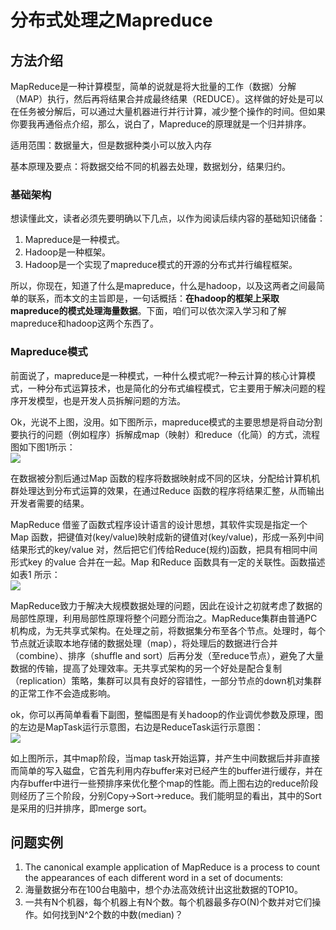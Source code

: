 # 分布式处理之Mapreduce

## 方法介绍

MapReduce是一种计算模型，简单的说就是将大批量的工作（数据）分解（MAP）执行，然后再将结果合并成最终结果（REDUCE）。这样做的好处是可以在任务被分解后，可以通过大量机器进行并行计算，减少整个操作的时间。但如果你要我再通俗点介绍，那么，说白了，Mapreduce的原理就是一个归并排序。

适用范围：数据量大，但是数据种类小可以放入内存

基本原理及要点：将数据交给不同的机器去处理，数据划分，结果归约。

### 基础架构
想读懂此文，读者必须先要明确以下几点，以作为阅读后续内容的基础知识储备：

1. Mapreduce是一种模式。
2. Hadoop是一种框架。
3. Hadoop是一个实现了mapreduce模式的开源的分布式并行编程框架。

所以，你现在，知道了什么是mapreduce，什么是hadoop，以及这两者之间最简单的联系，而本文的主旨即是，一句话概括：**在hadoop的框架上采取mapreduce的模式处理海量数据**。下面，咱们可以依次深入学习和了解mapreduce和hadoop这两个东西了。

### Mapreduce模式

前面说了，mapreduce是一种模式，一种什么模式呢?一种云计算的核心计算模式，一种分布式运算技术，也是简化的分布式编程模式，它主要用于解决问题的程序开发模型，也是开发人员拆解问题的方法。

Ok，光说不上图，没用。如下图所示，mapreduce模式的主要思想是将自动分割要执行的问题（例如程序）拆解成map（映射）和reduce（化简）的方式，流程图如下图1所示：  
![](../images/8/8.2/8.2.1.gif)

在数据被分割后通过Map 函数的程序将数据映射成不同的区块，分配给计算机机群处理达到分布式运算的效果，在通过Reduce 函数的程序将结果汇整，从而输出开发者需要的结果。

MapReduce 借鉴了函数式程序设计语言的设计思想，其软件实现是指定一个Map 函数，把键值对(key/value)映射成新的键值对(key/value)，形成一系列中间结果形式的key/value 对，然后把它们传给Reduce(规约)函数，把具有相同中间形式key 的value 合并在一起。Map 和Reduce 函数具有一定的关联性。函数描述如表1 所示：  
![](../images/8/8.2/8.2.2.gif)

MapReduce致力于解决大规模数据处理的问题，因此在设计之初就考虑了数据的局部性原理，利用局部性原理将整个问题分而治之。MapReduce集群由普通PC机构成，为无共享式架构。在处理之前，将数据集分布至各个节点。处理时，每个节点就近读取本地存储的数据处理（map），将处理后的数据进行合并（combine）、排序（shuffle and sort）后再分发（至reduce节点），避免了大量数据的传输，提高了处理效率。无共享式架构的另一个好处是配合复制（replication）策略，集群可以具有良好的容错性，一部分节点的down机对集群的正常工作不会造成影响。

ok，你可以再简单看看下副图，整幅图是有关hadoop的作业调优参数及原理，图的左边是MapTask运行示意图，右边是ReduceTask运行示意图：  
![](../images/8/8.2/8.2.3.gif)

如上图所示，其中map阶段，当map task开始运算，并产生中间数据后并非直接而简单的写入磁盘，它首先利用内存buffer来对已经产生的buffer进行缓存，并在内存buffer中进行一些预排序来优化整个map的性能。而上图右边的reduce阶段则经历了三个阶段，分别Copy->Sort->reduce。我们能明显的看出，其中的Sort是采用的归并排序，即merge sort。

## 问题实例

1. The canonical example application of MapReduce is a process to count the appearances of each different word in a set of documents:
2. 海量数据分布在100台电脑中，想个办法高效统计出这批数据的TOP10。
3. 一共有N个机器，每个机器上有N个数。每个机器最多存O(N)个数并对它们操作。如何找到N^2个数的中数(median)？
